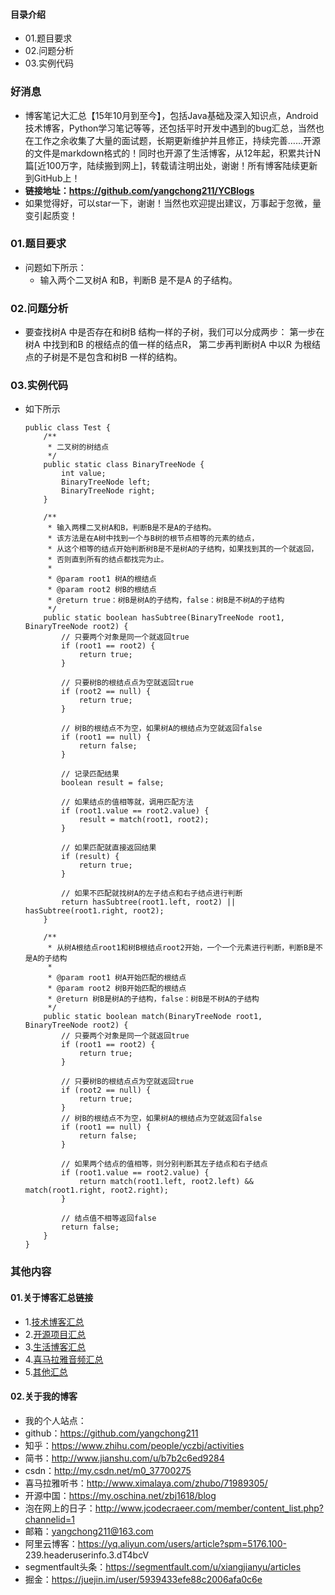 #### 目录介绍
- 01.题目要求
- 02.问题分析
- 03.实例代码



### 好消息
- 博客笔记大汇总【15年10月到至今】，包括Java基础及深入知识点，Android技术博客，Python学习笔记等等，还包括平时开发中遇到的bug汇总，当然也在工作之余收集了大量的面试题，长期更新维护并且修正，持续完善……开源的文件是markdown格式的！同时也开源了生活博客，从12年起，积累共计N篇[近100万字，陆续搬到网上]，转载请注明出处，谢谢！所有博客陆续更新到GitHub上！
- **链接地址：https://github.com/yangchong211/YCBlogs**
- 如果觉得好，可以star一下，谢谢！当然也欢迎提出建议，万事起于忽微，量变引起质变！






### 01.题目要求
- 问题如下所示：
    - 输入两个二叉树A 和B，判断B 是不是A 的子结构。


### 02.问题分析
- 要查找树A 中是否存在和树B 结构一样的子树，我们可以分成两步： 第一步在树A 中找到和B 的根结点的值一样的结点R， 第二步再判断树A 中以R 为根结点的子树是不是包含和树B 一样的结构。


### 03.实例代码
- 如下所示
    ```
    public class Test {
        /**
         * 二叉树的树结点
         */
        public static class BinaryTreeNode {
            int value;
            BinaryTreeNode left;
            BinaryTreeNode right;
        }
    
        /**
         * 输入两棵二叉树A和B，判断B是不是A的子结构。
         * 该方法是在A树中找到一个与B树的根节点相等的元素的结点，
         * 从这个相等的结点开始判断树B是不是树A的子结构，如果找到其的一个就返回，
         * 否则直到所有的结点都找完为止。
         *
         * @param root1 树A的根结点
         * @param root2 树B的根结点
         * @return true：树B是树A的子结构，false：树B是不树A的子结构
         */
        public static boolean hasSubtree(BinaryTreeNode root1, BinaryTreeNode root2) {
            // 只要两个对象是同一个就返回true
            if (root1 == root2) {
                return true;
            }
    
            // 只要树B的根结点点为空就返回true
            if (root2 == null) {
                return true;
            }
    
            // 树B的根结点不为空，如果树A的根结点为空就返回false
            if (root1 == null) {
                return false;
            }
    
            // 记录匹配结果
            boolean result = false;
    
            // 如果结点的值相等就，调用匹配方法
            if (root1.value == root2.value) {
                result = match(root1, root2);
            }
    
            // 如果匹配就直接返回结果
            if (result) {
                return true;
            }
    
            // 如果不匹配就找树A的左子结点和右子结点进行判断
            return hasSubtree(root1.left, root2) || hasSubtree(root1.right, root2);
        }
    
        /**
         * 从树A根结点root1和树B根结点root2开始，一个一个元素进行判断，判断B是不是A的子结构
         *
         * @param root1 树A开始匹配的根结点
         * @param root2 树B开始匹配的根结点
         * @return 树B是树A的子结构，false：树B是不树A的子结构
         */
        public static boolean match(BinaryTreeNode root1, BinaryTreeNode root2) {
            // 只要两个对象是同一个就返回true
            if (root1 == root2) {
                return true;
            }
    
            // 只要树B的根结点点为空就返回true
            if (root2 == null) {
                return true;
            }
            // 树B的根结点不为空，如果树A的根结点为空就返回false
            if (root1 == null) {
                return false;
            }
    
            // 如果两个结点的值相等，则分别判断其左子结点和右子结点
            if (root1.value == root2.value) {
                return match(root1.left, root2.left) && match(root1.right, root2.right);
            }
    
            // 结点值不相等返回false
            return false;
        }
    }
    ```






### 其他内容
#### 01.关于博客汇总链接
- 1.[技术博客汇总](https://www.jianshu.com/p/614cb839182c)
- 2.[开源项目汇总](https://blog.csdn.net/m0_37700275/article/details/80863574)
- 3.[生活博客汇总](https://blog.csdn.net/m0_37700275/article/details/79832978)
- 4.[喜马拉雅音频汇总](https://www.jianshu.com/p/f665de16d1eb)
- 5.[其他汇总](https://www.jianshu.com/p/53017c3fc75d)



#### 02.关于我的博客
- 我的个人站点：
- github：https://github.com/yangchong211
- 知乎：https://www.zhihu.com/people/yczbj/activities
- 简书：http://www.jianshu.com/u/b7b2c6ed9284
- csdn：http://my.csdn.net/m0_37700275
- 喜马拉雅听书：http://www.ximalaya.com/zhubo/71989305/
- 开源中国：https://my.oschina.net/zbj1618/blog
- 泡在网上的日子：http://www.jcodecraeer.com/member/content_list.php?channelid=1
- 邮箱：yangchong211@163.com
- 阿里云博客：https://yq.aliyun.com/users/article?spm=5176.100- 239.headeruserinfo.3.dT4bcV
- segmentfault头条：https://segmentfault.com/u/xiangjianyu/articles
- 掘金：https://juejin.im/user/5939433efe88c2006afa0c6e










